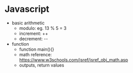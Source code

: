 # Javascript
- basic arithmetic
    - modulo: eg. 13 % 5 = 3
    - increment: ++
    - decrement: --
- function
    - function main(){}
    - math reference: https://www.w3schools.com/jsref/jsref_obj_math.asp
    - outputs, return values
    

